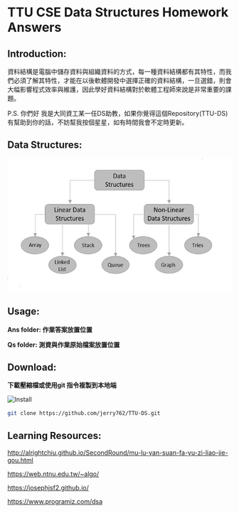 # TTU CSE Data Structures Homework Answers

## Introduction:

資料結構是電腦中儲存資料與組織資料的方式，每一種資料結構都有其特性，而我們必須了解其特性，才能在以後軟體開發中選擇正確的資料結構，一旦選錯，則會大幅影響程式效率與維護，因此學好資料結構對於軟體工程師來說是非常重要的課題。

P.S. 你們好 我是大同資工某一任DS助教，如果你覺得這個Repository(TTU-DS)有幫助到你的話，不妨幫我按個星星，如有時間我會不定時更新。

## Data Structures:

<img src="data/1.jpg" height="300" />  


## Usage:

**Ans folder: 作業答案放置位置**  

**Qs folder: 測資與作業原始檔案放置位置**  

## Download:

**下載壓縮檔或使用git 指令複製到本地端**  

<img src="https://i.imgur.com/WhgAcOv.png" alt="Install" width="400"/>

```sh
git clone https://github.com/jerry762/TTU-DS.git
```

## Learning Resources:

<http://alrightchiu.github.io/SecondRound/mu-lu-yan-suan-fa-yu-zi-liao-jie-gou.html>  

<https://web.ntnu.edu.tw/~algo/>

<https://josephjsf2.github.io/>

<https://www.programiz.com/dsa>
